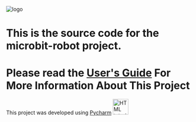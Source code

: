 ![logo](https://raw.github.com/MrYsLab/microbit-robot/master/images/robot.jpg)

# This is the source code for the microbit-robot project.

# Please read the [User's Guide](https://mryslab.github.io/microbit-robot/) For More Information About This Project

This project was developed using [Pycharm](https://www.jetbrains.com/pycharm/) <a href="https://www.jetbrains.com/pycharm/">
  <img src="https://raw.github.com/MrYsLab/microbit-robot/master/images/icon_PyCharm.png" alt="HTML tutorial" style="width:42px;height:42px;border:0;">
</a> 